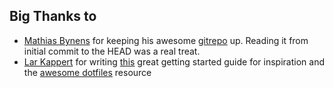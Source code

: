 ## Big Thanks to
* [Mathias Bynens](https://mathiasbynens.be/) for keeping his awesome [gitrepo](https://github.com/mathiasbynens/dotfiles) up. Reading it from initial commit to the HEAD was a real treat.
* [Lar Kappert](https://www.webpro.nl) for writing [this](https://medium.com/@webprolific/getting-started-with-dotfiles-43c3602fd789) great getting started guide for inspiration and the [awesome dotfiles](https://github.com/webpro/awesome-dotfiles) resource

